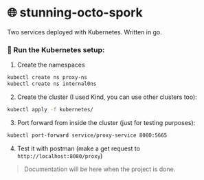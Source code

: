 # 🌐 stunning-octo-spork

Two services deployed with Kubernetes. Written in go.

### 🚀 Run the Kubernetes setup:

1. Create the namespaces

```bash
kubectl create ns proxy-ns
kubectl create ns internal0ns
```

2. Create the cluster (I used Kind, you can use other clusters too):

```bash
kubectl apply -f kubernetes/
```

3. Port forward from inside the cluster (just for testing purposes):

```bash
kubectl port-forward service/proxy-service 8080:5665
```

4. Test it with postman (make a get request to `http://localhost:8080/proxy`)

> Documentation will be here when the project is done.
